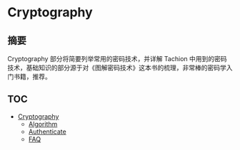 # Cryptography

## 摘要
Cryptography 部分将简要列举常用的密码技术，并详解 Tachion 中用到的密码技术，基础知识的部分源于对《图解密码技术》这本书的梳理，非常棒的密码学入门书籍，推荐。

## TOC
- [Cryptography](./cryptography.md)
  - [Algorithm](./encryption-algorithm.md)
  - [Authenticate](./authentication.md)
  - [FAQ](./cryptography-faq.md)
